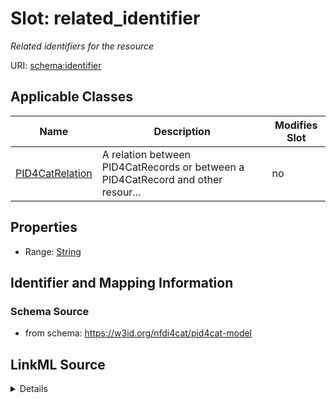 # Slot: related_identifier


_Related identifiers for the resource_



URI: [schema:identifier](http://schema.org/identifier)



<!-- no inheritance hierarchy -->




## Applicable Classes

| Name | Description | Modifies Slot |
| --- | --- | --- |
[PID4CatRelation](PID4CatRelation.md) | A relation between PID4CatRecords or between a PID4CatRecord and other resour... |  no  |







## Properties

* Range: [String](String.md)





## Identifier and Mapping Information







### Schema Source


* from schema: https://w3id.org/nfdi4cat/pid4cat-model




## LinkML Source

<details>
```yaml
name: related_identifier
description: Related identifiers for the resource
from_schema: https://w3id.org/nfdi4cat/pid4cat-model
rank: 1000
slot_uri: schema:identifier
alias: related_identifier
domain_of:
- PID4CatRelation
range: string

```
</details>
